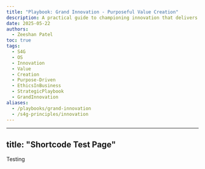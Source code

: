 ```yaml
---
title: "Playbook: Grand Innovation - Purposeful Value Creation"
description: A practical guide to championing innovation that delivers holistic progress and widespread benefit, moving beyond profit-only motives.
date: 2025-05-22
authors:
  - Zeeshan Patel
toc: true
tags:
  - S4G
  - OS
  - Innovation
  - Value
  - Creation
  - Purpose-Driven
  - EthicsInBusiness
  - StrategicPlaybook
  - GrandInnovation
aliases:
  - /playbooks/grand-innovation
  - /s4g-principles/innovation
---
```

---
title: "Shortcode Test Page"
---

Testing 